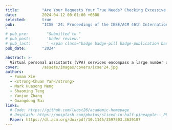```yaml
---
title:          "Are Your Requests Your True Needs? Checking Excessive Data Collection in VPA App"
date:           2024-04-12 00:01:00 +0800
selected:       true
pub:            "ICSE '24: Proceedings of the IEEE/ACM 46th International Conference on Software Engineering
"
# pub_pre:        "Submitted to "
# pub_post:       'Under review.'
# pub_last:       ' <span class="badge badge-pill badge-publication badge-success">Spotlight</span>'
pub_date:       "2024"

abstract: >-
  Virtual personal assistants (VPA) services encompass a large number of third-party applications (or apps) to enrich their functionalities. These apps have been well examined to scrutinize their data collection behaviors against their declared privacy policies. Nonetheless, it is often overlooked that most users tend to ignore privacy policies at the installation time. Dishonest developers thus can exploit this situation by embedding excessive declarations to cover their data collection behaviors during compliance auditing. In this work, we present Pico, a privacy inconsistency detector, which checks the VPA app's privacy compliance by analyzing (in)consistency between data requested and data essential for its functionality. Pico understands the app's functionality topics from its publicly available textual data, and leverages advanced GPT-based language models to address domain-specific challenges. Based on the counterparts with similar functionality, suspicious data collection can be detected through the lens of anomaly detection. We apply Pico to understand the status quo of data-functionality compliance among all 65,195 skills in the Alexa app store. Our study reveals that 21.7% of the analyzed skills exhibit suspicious data collection, including Top 10 popular Alexa skills that pose threats to 54,116 users. These findings should raise an alert to both developers and users, in the compliance with the purpose limitation principle in data regulations.
cover:          /assets/images/covers/icse'24.jpg
authors:
  - Fuman Xie
  - <strong>Chuan Yan</strong>
  - Mark Huasong Meng
  - Shaoming Teng
  - Yanjun Zhang
  - Guangdong Bai
links:
  # Code: https://github.com/luost26/academic-homepage
  # Unsplash: https://unsplash.com/photos/sliced-in-half-pineapple--_PLJZmHZzk
  Paper: https://dl.acm.org/doi/pdf/10.1145/3597503.3639107
---
```

